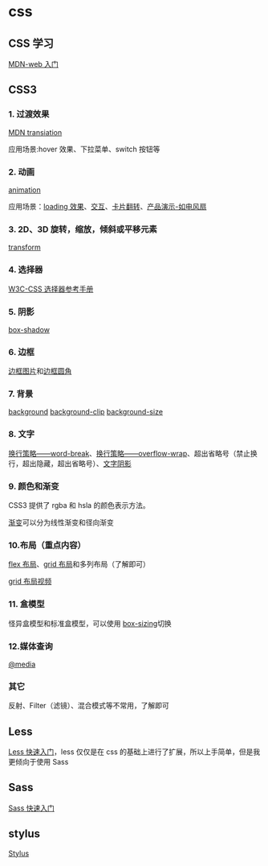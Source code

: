 # css

## CSS 学习

[MDN-web 入门](https://developer.mozilla.org/zh-CN/docs/Learn/Getting_started_with_the_web)

## CSS3

### 1. 过渡效果

[MDN transiation](https://developer.mozilla.org/zh-CN/docs/Web/CSS/transition)

应用场景:hover 效果、下拉菜单、switch 按钮等

### 2. 动画

[animation](https://developer.mozilla.org/zh-CN/docs/Web/CSS/animation)

应用场景：[loading 效果](https://www.html5tricks.com/demo/css3-loading-cool-styles/index.html)、[交互](https://www.html5tricks.com/demo/3d-css-bedroom/index.html)、[卡片翻转](https://www.html5tricks.com/demo/pure-css3-3d-card-rotate/index.html#0)、[产品演示-如电风扇](https://www.html5tricks.com/demo/pure-css3-fans/index.html)

### 3. 2D、3D 旋转，缩放，倾斜或平移元素

[transform](https://developer.mozilla.org/zh-CN/docs/Web/CSS/transform)

### 4. 选择器

[W3C-CSS 选择器参考手册](https://www.w3school.com.cn/cssref/css_selectors.asp)

### 5. 阴影

[box-shadow](https://developer.mozilla.org/zh-CN/docs/Web/CSS/box-shadow)

### 6. 边框

[边框图片](https://developer.mozilla.org/zh-CN/docs/Web/CSS/border-image)和[边框圆角](https://developer.mozilla.org/zh-CN/docs/Web/CSS/border-radius)

### 7. 背景

[background](https://developer.mozilla.org/zh-CN/docs/Web/CSS/background)
[background-clip](https://developer.mozilla.org/zh-CN/docs/Web/CSS/background-clip)
[background-size](https://developer.mozilla.org/zh-CN/docs/Web/CSS/background-size)

### 8. 文字

[换行策略——word-break](https://developer.mozilla.org/zh-CN/docs/Web/CSS/word-break)、[换行策略——overflow-wrap](https://developer.mozilla.org/zh-CN/docs/Web/CSS/overflow-wrap)、超出省略号（禁止换行，超出隐藏，超出省略号）、[文字阴影](https://developer.mozilla.org/zh-CN/docs/Web/CSS/text-shadow)

### 9. 颜色和渐变

CSS3 提供了 rgba 和 hsla 的颜色表示方法。

[渐变](https://developer.mozilla.org/zh-CN/docs/Web/SVG/Tutorial/Gradients)可以分为线性渐变和径向渐变

### 10.布局（重点内容）

[flex 布局](https://www.bilibili.com/video/BV1A44y1Z7Bp)、[grid 布局](https://www.jianshu.com/p/d183265a8dad)和多列布局（了解即可）

[grid 布局视频](https://www.bilibili.com/video/BV1w84y1r7X8)

### 11. 盒模型

怪异盒模型和标准盒模型，可以使用 [box-sizing](https://developer.mozilla.org/zh-CN/docs/Web/CSS/box-sizing)切换

### 12.媒体查询

[@media](https://developer.mozilla.org/zh-CN/docs/Web/CSS/@media)

### 其它

反射、Filter（滤镜）、混合模式等不常用，了解即可

## Less

[Less 快速入门](https://less.bootcss.com/#%E6%A6%82%E8%A7%88)，less 仅仅是在 css 的基础上进行了扩展，所以上手简单，但是我更倾向于使用 Sass

## Sass

[Sass 快速入门](https://www.sass.hk/guide/)

## stylus

[Stylus](https://www.stylus-lang.cn/)
